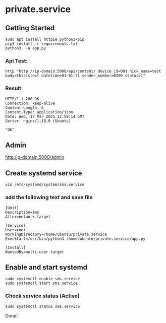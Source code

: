 # private.service

## Getting Started

```shell
sudo apt install httpie python3-pip 
pip3 install -r requirements.txt
python3  -u app.py
```

### Api Test:

```shell
http "http://ip-domain:5000/api/content/ device_id=001 nick_name=test body=thisistext datetime=01-01-21 sender_number=0300 status=1"
```

### Result

```
HTTP/1.1 200 OK
Connection: keep-alive
Content-Length: 5
Content-Type: application/json
Date: Wed, 17 Mar 2021 12:59:14 GMT
Server: nginx/1.18.0 (Ubuntu)

"OK"
```

## Admin

[http:/ip-domain:5000/admin](http:/ip-domain:5000/admin)

## Create systemd service

```shell
vim /etc/systemd/system/sms.service
```

### add the following text and save file

```text
[Unit]
Description=sms
After=network.target

[Service]
User=root
WorkingDirectory=/home/ubuntu/private.service
ExecStart=/usr/bin/python3 /home/ubuntu/private.service/app.py

[Install]
WantedBy=multi-user.target
```

## Enable and start systemd

```shell
sudo systemctl enable sms.service
sudo systemctl start sms.service
```

### Check service status (Active)

```shell
sudo systemctl status sms.service
```

Done!